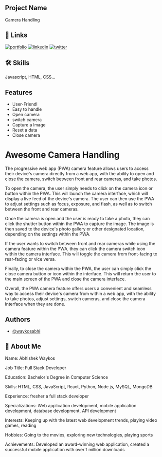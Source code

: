 ## Project Name

Camera Handling

## 🔗 Links

[![portfolio](https://img.shields.io/badge/my_portfolio-000?style=for-the-badge&logo=ko-fi&logoColor=white)](https://katherineoelsner.com/)
[![linkedin](https://img.shields.io/badge/linkedin-0A66C2?style=for-the-badge&logo=linkedin&logoColor=white)](https://www.linkedin.com/in/abhishekwaykos/)
[![twitter](https://img.shields.io/badge/twitter-1DA1F2?style=for-the-badge&logo=twitter&logoColor=white)](https://twitter.com/abhishek_waykos)

## 🛠 Skills

Javascript, HTML, CSS...

## Features

- User-Friendl
- Easy to handle
- Open camera
- switch camera
- Capture a Image
- Reset a data
- Close camera

# Awesome Camera Handling

The progressive web app (PWA) camera feature allows users to access their device's camera directly from a web app, with the ability to open and close the camera, switch between front and rear cameras, and take photos.

To open the camera, the user simply needs to click on the camera icon or button within the PWA. This will launch the camera interface, which will display a live feed of the device's camera. The user can then use the PWA to adjust settings such as focus, exposure, and flash, as well as to switch between the front and rear cameras.

Once the camera is open and the user is ready to take a photo, they can click the shutter button within the PWA to capture the image. The image is then saved to the device's photo gallery or other designated location, depending on the settings within the PWA.

If the user wants to switch between front and rear cameras while using the camera feature within the PWA, they can click the camera switch icon within the camera interface. This will toggle the camera from front-facing to rear-facing or vice versa.

Finally, to close the camera within the PWA, the user can simply click the close camera button or icon within the interface. This will return the user to the main screen of the PWA and close the camera interface.

Overall, the PWA camera feature offers users a convenient and seamless way to access their device's camera from within a web app, with the ability to take photos, adjust settings, switch cameras, and close the camera interface when they are done.

## Authors

- [@waykosabhi](https://www.github.com/waykosabhi)

## 🚀 About Me

Name: Abhishek Waykos

Job Title: Full Stack Developer

Education: Bachelor's Degree in Computer Science

Skills: HTML, CSS, JavaScript, React, Python, Node.js, MySQL, MongoDB

Experience: fresher a full stack developer

Specializations: Web application development, mobile application development, database development, API development

Interests: Keeping up with the latest web development trends, playing video games, reading

Hobbies: Going to the movies, exploring new technologies, playing sports

Achievements: Developed an award-winning web application, created a successful mobile application with over 1 million downloads
